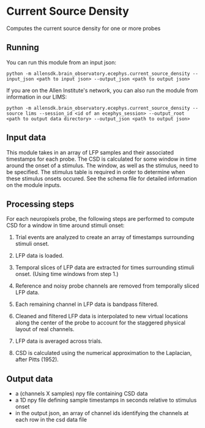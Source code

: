 Current Source Density
======================
Computes the current source density for one or more probes


Running
-------
You can run this module from an input json:
```
python -m allensdk.brain_observatory.ecephys.current_source_density --input_json <path to input json> --output_json <path to output json>
```
If you are on the Allen Institute's network, you can also run the module from information in our LIMS:
```
python -m allensdk.brain_observatory.ecephys.current_source_density --source lims --session_id <id of an ecephys_session> --output_root <path to output data directory> --output_json <path to output json>
```


Input data
----------
This module takes in an array of LFP samples and their associated timestamps for each probe. The CSD is calculated for some window in time around the onset of a stimulus. The window, as well as the stimulus, need to be specified. The stimulus table is required in order to determine when these stimulus onsets occured. See the schema file for detailed information on the module inputs.


Processing steps
----------------

For each neuropixels probe, the following steps are performed to compute CSD
for a window in time around stimuli onset:

1) Trial events are analyzed to create an array of timestamps surrounding stimuli onset.

2) LFP data is loaded.

3) Temporal slices of LFP data are extracted for times surrounding stimuli onset. (Using time windows from step 1.)

4) Reference and noisy probe channels are removed from temporally sliced LFP data.

5) Each remaining channel in LFP data is bandpass filtered.

6) Cleaned and filtered LFP data is interpolated to new virtual locations along
the center of the probe to account for the staggered physical layout
of real channels.

7) LFP data is averaged across trials.

8) CSD is calculated using the numerical approximation to the Laplacian, after Pitts (1952).


Output data
-----------
- a (channels X samples) npy file containing CSD data
- a 1D npy file defining sample timestamps in seconds relative to stimulus onset 
- in the output json, an array of channel ids identifying the channels at each row in the csd data file
